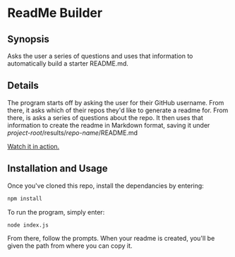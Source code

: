 # ReadMe Builder

## Synopsis

Asks the user a series of questions and uses that information to automatically build a starter README.md.

## Details

The program starts off by asking the user for their GitHub username. From there, it asks which of their repos they'd like to generate a readme for. From there, is asks a series of questions about the repo. It then uses that information to create the readme in Markdown format, saving it under *project-root*/results/*repo-name*/README.md

[Watch it in action.](https://drive.google.com/file/d/1AZsxF8Kr77fZVIjAfVOdY0j4LRwx6MUO/preview)

## Installation and Usage

Once you've cloned this repo, install the dependancies by entering:

```sh
npm install
```

To run the program, simply enter:

```sh
node index.js
```

From there, follow the prompts. When your readme is created, you'll be given the path from where you can copy it.
